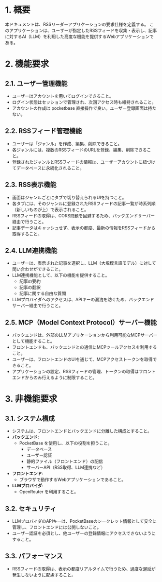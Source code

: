 # 1. 概要

本ドキュメントは、RSSリーダーアプリケーションの要求仕様を定義する。
このアプリケーションは、ユーザーが指定したRSSフィードを収集・表示し、記事に対するAI（LLM）を利用した高度な機能を提供するWebアプリケーションである。

# 2. 機能要求

## 2.1. ユーザー管理機能

- ユーザーはアカウントを用いてログインできること。
- ログイン状態はセッションで管理され、次回アクセス時も維持されること。
- アカウントの作成は pocketbase 直接操作で良い。ユーザー登録画面は持たない。

## 2.2. RSSフィード管理機能

- ユーザーは「ジャンル」を作成、編集、削除できること。
- 各ジャンルには、複数のRSSフィードのURLを登録、編集、削除できること。
- 登録されたジャンルとRSSフィードの情報は、ユーザーアカウントに紐づけてデータベースに永続化されること。

## 2.3. RSS表示機能

- 画面はジャンルごとにタブで切り替えられるUIを持つこと。
- 各タブには、そのジャンルに登録されたRSSフィードの記事一覧が時系列順（新しいものが上）で表示されること。
- RSSフィードの取得は、CORS問題を回避するため、バックエンドサーバー経由で行うこと。
- 記事データはキャッシュせず、表示の都度、最新の情報をRSSフィードから取得すること。

## 2.4. LLM連携機能

- ユーザーは、表示された記事を選択し、LLM（大規模言語モデル）に対して問い合わせができること。
- LLM連携機能として、以下の機能を提供すること。
    - 記事の要約
    - 記事の翻訳
    - 記事に関する自由な質問
- LLMプロバイダへのアクセスは、APIキーの漏洩を防ぐため、バックエンドサーバー経由で行うこと。

## 2.5. MCP（Model Context Protocol）サーバー機能

- バックエンドは、外部のLLMアプリケーションから利用可能なMCPサーバーとして機能すること。
- フロントエンドも、バックエンドとの通信にMCPツールアクセスを利用すること。
- ユーザーは、フロントエンドのUIを通じて、MCPアクセストークンを取得できること。
- アプリケーションの設定、RSSフィードの管理、トークンの取得はフロントエンドからのみ行えるように制限すること。

# 3. 非機能要求

## 3.1. システム構成

- システムは、フロントエンドとバックエンドに分離した構成とすること。
- **バックエンド**:
    - PocketBase を使用し、以下の役割を担うこと。
        - データベース
        - ユーザー認証
        - 静的ファイル（フロントエンド）の配信
        - サーバーAPI（RSS取得、LLM連携など）
- **フロントエンド**:
    - ブラウザで動作するWebアプリケーションであること。
- **LLMプロバイダ**:
    - OpenRouter を利用すること。

## 3.2. セキュリティ

- LLMプロバイダのAPIキーは、PocketBaseのシークレット情報として安全に管理し、フロントエンドには公開しないこと。
- ユーザー認証を必須とし、他ユーザーの登録情報にアクセスできないようにすること。

## 3.3. パフォーマンス

- RSSフィードの取得は、表示の都度リアルタイムで行うため、過度な遅延が発生しないように配慮すること。
